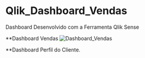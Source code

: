 # Qlik_Dashboard_Vendas
Dashboard Desenvolvido com a Ferramenta Qlik Sense



**Dashboard Vendas
![Dashboard_Vendas](https://user-images.githubusercontent.com/19213544/73841093-31b6ad00-47f0-11ea-8cfe-d107e271aa7e.PNG)


**Dashboard Perfil do Cliente.
